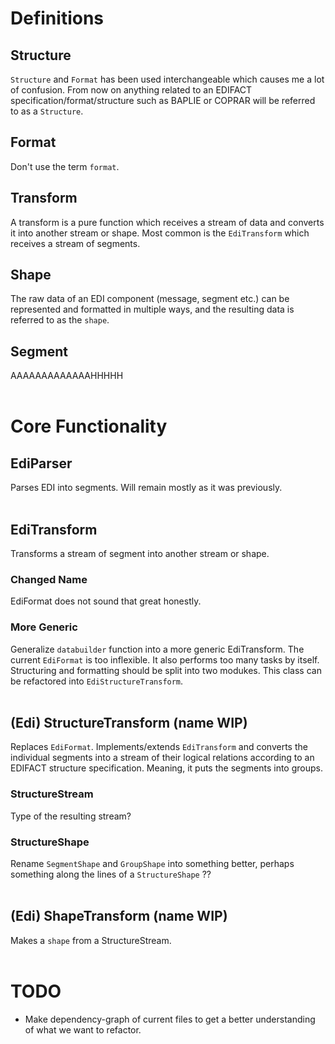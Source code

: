 
# Definitions

## **Structure**
`Structure` and `Format` has been used interchangeable which causes
me a lot of confusion. From now on anything related to an
EDIFACT specification/format/structure such as BAPLIE or COPRAR will
be referred to as a `Structure`.
## **Format**
Don't use the term `format`.
## **Transform**
A transform is a pure function which receives a stream of data and converts
it into another stream or shape. Most common is the `EdiTransform` which receives
a stream of segments.
## **Shape**
The raw data of an EDI component (message, segment etc.) can be represented
and formatted in multiple ways, and the resulting data is referred to
as the `shape`.
## **Segment**
AAAAAAAAAAAAAHHHHH
<br><br>

# Core Functionality

## **EdiParser**
Parses EDI into segments. Will remain mostly as it was previously.
<br><br>

## **EdiTransform**
Transforms a stream of segment into another stream or shape.
### Changed Name
EdiFormat does not sound that great honestly.
### More Generic
Generalize `databuilder` function into a more generic EdiTransform.
The current `EdiFormat` is too inflexible. It also performs too many
tasks by itself. Structuring and formatting should be split into two
modukes. This class can be refactored into `EdiStructureTransform`.
<br><br>

## **(Edi) StructureTransform** (name WIP)
Replaces `EdiFormat`. Implements/extends `EdiTransform` and converts the
individual segments into a stream of their logical relations according to
an EDIFACT structure specification. Meaning, it puts the segments into
groups.
### StructureStream
Type of the resulting stream?
### StructureShape
Rename `SegmentShape` and `GroupShape` into something better,
perhaps something along the lines of a `StructureShape` ??
<br><br>

## **(Edi) ShapeTransform** (name WIP)
Makes a `shape` from a StructureStream.
<br><br>

# TODO
- Make dependency-graph of current files to get a better understanding
of what we want to refactor.